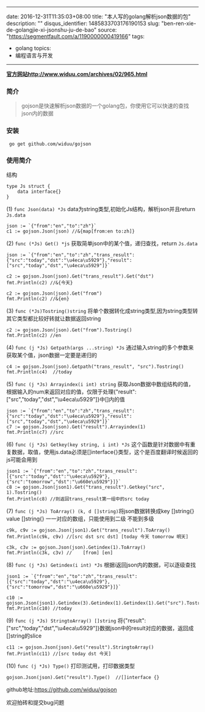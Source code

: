 
---
date: 2016-12-31T11:35:03+08:00
title: "本人写的golang解析json数据的包"
description: ""
disqus_identifier: 1485833703176190153
slug: "ben-ren-xie-de-golangjie-xi-jsonshu-ju-de-bao"
source: "https://segmentfault.com/a/1190000000419166"
tags: 
- golang 
topics:
- 编程语言与开发
---

**[官方网站](http://www.widuu.com/archives/02/965.html)<http://www.widuu.com/archives/02/965.html>**

### 简介

> gojson是快速解析json数据的一个golang包，你使用它可以快速的查找json内的数据

### 安装

     go get github.com/widuu/gojson

### 使用简介

结构

    type Js struct {
        data interface{}
    }

\(1) `func Json(data) *Js`
data为string类型,初始化Js结构，解析json并且return `Js.data`

    json := `{"from":"en","to":"zh"}`
    c1 := gojson.Json(json) //&{map[from:en to:zh]}

\(2) `func (*Js) Get() *js` 获取简单json中的某个值，递归查找，return
`Js.data`

    json := `{"from":"en","to":"zh","trans_result":{"src":"today","dst":"\u4eca\u5929"},"result":["src","today","dst","\u4eca\u5929"]}`

    c2 := gojson.Json(json).Get("trans_result").Get("dst")
    fmt.Println(c2) //&{今天}

    c2 := gojson.Json(json).Get("from")
    fmt.Println(c2) //&{en}

\(3) `func (*Js)Tostring()string`
将单个数据转化成string类型,因为string类型转其它类型都比较好转就让数据返回string

    c2 := gojson.Json(json).Get("from").Tostring()
    fmt.Println(c2) //en

\(4) `func (j *Js) Getpath(args ...string) *Js`
通过输入string的多个参数来获取某个值，json数据一定要是递归的

    c4 := gojson.Json(json).Getpath("trans_result", "src").Tostring()
    fmt.Println(c4)  //today

\(5) `func (j *Js) Arrayindex(i int) string`
获取Json数据中数组结构的值，根据输入的num来返回对应的值，仅限于处理{"result":\["src","today","dst","\\u4eca\\u5929"\]}中\[\]内的值

    json := `{"from":"en","to":"zh","trans_result":{"src":"today","dst":"\u4eca\u5929"},"result":["src","today","dst","\u4eca\u5929"]}`
    c7 := gojson.Json(json).Get("result").Arrayindex(1)
    fmt.Println(c7) //src

\(6) `func (j *Js) Getkey(key string, i int) *Js`
这个函数是针对数据中有重复数据，取值，使用js.data必须是\[\]interface{}类型，这个是百度翻译时候返回的js可能会用到

    json1 := `{"from":"en","to":"zh","trans_result":[{"src":"today","dst":"\u4eca\u5929"},{"src":"tomorrow","dst":"\u660e\u5929"}]}`
    c8 := gojson.Json(json1).Get("trans_result").Getkey("src", 1).Tostring()
    fmt.Println(c8) //则返回trans_result第一组中的src today

\(7) `func (j *Js) ToArray() (k, d []string)`将json数据转换成key
\[\]string{} value \[\]string{} 一一对应的数组，只能使用到二级
不能到多级

    c9k, c9v := gojson.Json(json1).Get("trans_result").ToArray()
    fmt.Println(c9k, c9v) //[src dst src dst] [today 今天 tomorrow 明天]

    c3k, c3v := gojson.Json(json).Getindex(1).ToArray()
    fmt.Println(c3k, c3v) //    [from] [en]

\(8) `func (j *Js) Getindex(i int) *Js`
根据i返回json内的数据，可以逐级查找

    json1 := `{"from":"en","to":"zh","trans_result":[{"src":"today","dst":"\u4eca\u5929"},{"src":"tomorrow","dst":"\u660e\u5929"}]}`

    c10 := gojson.Json(json1).Getindex(3).Getindex(1).Getindex(1).Get("src").Tostring()
    fmt.Println(c10) //today

\(9) `func (j *Js) StringtoArray() []string`
将{"result":\["src","today","dst","\\u4eca\\u5929"\]}数据json中的result对应的数据，返回成\[\]string的slice

    c11 := gojson.Json(json).Get("result").StringtoArray()
    fmt.Println(c11) //[src today dst 今天]

\(10) `func (j *Js) Type()` 打印测试用，打印数据类型

    gojson.Json(json).Get("result").Type()  //[]interface {}

github地址:[](https://github.com/widuu/gojson)<https://github.com/widuu/gojson>

欢迎拍砖和提交bug问题

